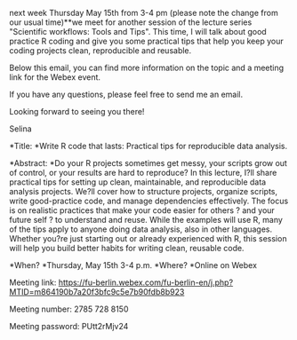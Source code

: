 next week Thursday May 15th from 3-4 pm (please note the change from
our usual time)**we meet for another session of the lecture series
"Scientific workflows: Tools and Tips".
This time, I will talk about good practice R coding and give you some
practical tips that help you keep your coding projects clean,
reproducible and reusable.

Below this email, you can find more information on the topic and a
meeting link for the Webex event.

If you have any questions, please feel free to send me an email.

Looking forward to seeing you there!

Selina

*Title: *Write R code that lasts: Practical tips for reproducible data
analysis.

*Abstract: *Do your R projects sometimes get messy, your scripts grow
out of control, or your results are hard to reproduce? In this lecture,
I?ll share practical tips for setting up clean, maintainable, and
reproducible data analysis projects. We?ll cover how to structure
projects, organize scripts, write good-practice code, and manage
dependencies effectively. The focus is on realistic practices that make
your code easier for others ? and your future self ? to understand and
reuse.
While the examples will use R, many of the tips apply to anyone doing
data analysis, also in other languages. Whether you?re just starting out
or already experienced with R, this session will help you build better
habits for writing clean, reusable code.

*When? *Thursday, May 15th 3-4 p.m.
*Where? *Online on Webex

Meeting link:
https://fu-berlin.webex.com/fu-berlin-en/j.php?MTID=m864190b7a20f3bfc9c5e7b90fdb8b923

Meeting number:
2785 728 8150

Meeting password:
PUtt2rMjv24
